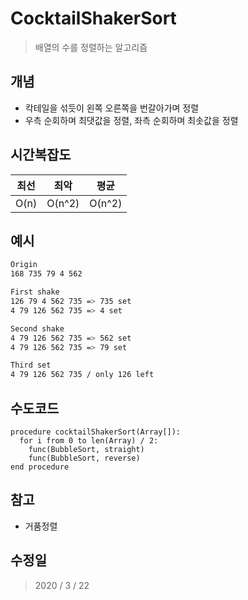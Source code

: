 # CocktailShakerSort
  > 배열의 수를 정렬하는 알고리즘

## 개념
  * 칵테일을 섞듯이 왼쪽 오른쪽을 번갈아가며 정렬
  * 우측 순회하며 최댓값을 정렬, 좌측 순회하며 최솟값을 정렬
## 시간복잡도
  |최선|최악|평균|
  |:-:|:-:|:-:|
  |O(n)|O(n^2)|O(n^2)|
## 예시
  ```css
  Origin
  168 735 79 4 562

  First shake
  126 79 4 562 735 => 735 set
  4 79 126 562 735 => 4 set

  Second shake
  4 79 126 562 735 => 562 set
  4 79 126 562 735 => 79 set

  Third set
  4 79 126 562 735 / only 126 left
  ```
## 수도코드
  ```
  procedure cocktailShakerSort(Array[]):
    for i from 0 to len(Array) / 2:
      func(BubbleSort, straight)
      func(BubbleSort, reverse)
  end procedure
  ```
## 참고
  * 거품정렬

## 수정일
  > 2020 / 3 / 22